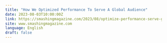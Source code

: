 ```yaml
---
title: "How We Optimized Performance To Serve A Global Audience"
date: 2023-08-03T10:00:00Z
link: https://smashingmagazine.com/2023/08/optimize-performance-serve-global-audience/?utm_medium=RSS&utm_source=news.12bit.vn
site: www.smashingmagazine.com
language: English
draft: false
---
```

